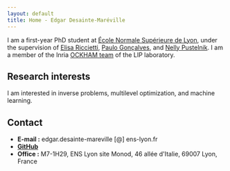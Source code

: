 ```yaml
---
layout: default
title: Home - Edgar Desainte-Maréville
---
```



I am a first-year PhD student at [École Normale Supérieure de Lyon](https://www.ens-lyon.fr/), under the supervision of [Elisa Riccietti](https://perso.ens-lyon.fr/elisa.riccietti/), [Paulo Gonçalves](http://perso.ens-lyon.fr/paulo.goncalves/), and [Nelly Pustelnik](http://perso.ens-lyon.fr/nelly.pustelnik/). I am a member of the Inria [OCKHAM    team](https://team.inria.fr/ockham/) of the LIP laboratory.

## Research interests

I am interested in inverse problems, multilevel optimization, and machine learning.

## Contact
- **E-mail :** edgar.desainte-mareville [@] ens-lyon.fr
- **[GitHub](https://github.com/EdgarDesainteMareville)**
- **Office :** M7-1H29, ENS Lyon site Monod, 46 allée d'Italie, 69007 Lyon, France